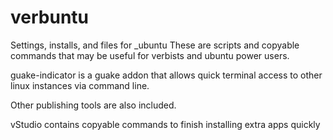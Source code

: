 # verbuntu
Settings, installs, and files for _ubuntu
These are scripts and copyable commands that may be useful for verbists and ubuntu power users.

guake-indicator is a guake addon that allows quick terminal access to other linux instances via command line.

Other publishing tools are also included.

vStudio contains copyable commands to finish installing extra apps quickly
